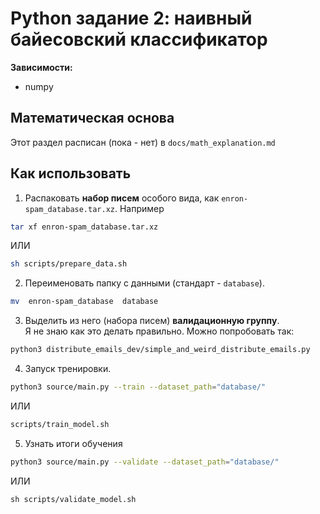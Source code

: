 # Python задание 2: наивный байесовский классификатор

**Зависимости:**
* numpy

## Математическая основа
Этот раздел расписан (пока - нет) в `docs/math_explanation.md`


## Как использовать
1. Распаковать **набор писем** особого вида, как `enron-spam_database.tar.xz`. Например
```bash
tar xf enron-spam_database.tar.xz
```
ИЛИ
```bash
sh scripts/prepare_data.sh
```

2. Переименовать папку с данными (стандарт - `database`).
```bash
mv  enron-spam_database  database
```

3. Выделить из него (набора писем) **валидационную группу**.  
Я не знаю как это делать правильно. Можно попробовать так:
```bash
python3 distribute_emails_dev/simple_and_weird_distribute_emails.py
```


4. Запуск тренировки.
```bash
python3 source/main.py --train --dataset_path="database/"
```
ИЛИ
```bash
scripts/train_model.sh
```

5. Узнать итоги обучения
```bash
python3 source/main.py --validate --dataset_path="database/"
```
ИЛИ
```
sh scripts/validate_model.sh
```


